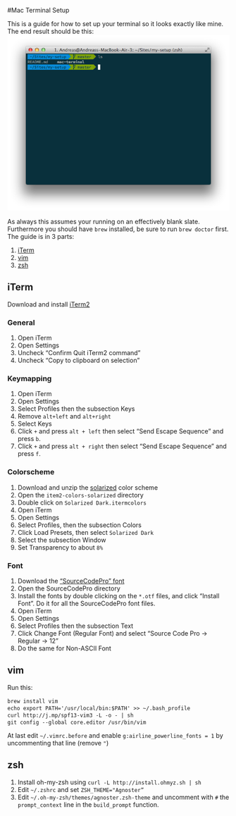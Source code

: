 #Mac Terminal Setup

This is a guide for how to set up your terminal so it looks exactly like mine. The end result should be this:
![Terminal setup example](https://raw.githubusercontent.com/AndreasMadsen/my-setup/master/mac-terminal/example.png)

As always this assumes your running on an effectively blank slate. Furthermore you should have `brew` installed, be sure to run `brew doctor` first. The guide is in 3 parts:

1. [iTerm](#iTerm)
2. [vim](#vim)
3. [zsh](#zsh)

## iTerm

Download and install [iTerm2](http://www.iterm2.com/)

### General

1. Open iTerm
2. Open Settings
3. Uncheck “Confirm Quit iTerm2 command”
4. Uncheck “Copy to clipboard on selection”

### Keymapping

1. Open iTerm
2. Open Settings
4. Select Profiles then the subsection Keys
5. Remove `alt+left` and `alt+right`
3. Select Keys
4. Click `+` and press `alt + left` then select “Send Escape Sequence” and press `b`.
5. Click `+` and press `alt + right` then select “Send Escape Sequence” and press `f`.

### Colorscheme

1. Download and unzip the [solarized](http://ethanschoonover.com/solarized/files/solarized.zip) color scheme
2. Open the `item2-colors-solarized` directory
3. Double click on `Solarized Dark.itermcolors`
4. Open iTerm
5. Open Settings
6. Select Profiles, then the subsection Colors
7. Click Load Presets, then select `Solarized Dark`
8. Select the subsection Window
9. Set Transparency to about `8%`

### Font

1. Download the [“SourceCodePro” font](https://github.com/Lokaltog/powerline-fonts/archive/master.zip)
2. Open the SourceCodePro directory
3. Install the fonts by double clicking on the `*.otf` files, and click “Install Font”. Do it for all the SourceCodePro font files.
4. Open iTerm
5. Open Settings
6. Select Profiles then the subsection Text
7. Click Change Font (Regular Font) and select “Source Code Pro -> Regular -> 12”
8. Do the same for Non-ASCII Font

## vim

Run this:

```shell
brew install vim
echo export PATH='/usr/local/bin:$PATH' >> ~/.bash_profile
curl http://j.mp/spf13-vim3 -L -o - | sh
git config --global core.editor /usr/bin/vim
```

At last edit `~/.vimrc.before` and enable `g:airline_powerline_fonts = 1` by uncommenting that line (remove `"`)

## zsh

1. Install oh-my-zsh using `curl -L http://install.ohmyz.sh | sh`
2. Edit `~/.zshrc` and set `ZSH_THEME="Agnoster”`
3. Edit `~/.oh-my-zsh/themes/agnoster.zsh-theme` and uncomment with `#` the `prompt_context` line in the `build_prompt` function.
